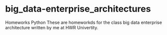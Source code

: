 # big_data-enterprise_architectures
Homeworks Python
These are homeworkds for the class big data enterprise architecture written by me at HWR Univertity.
